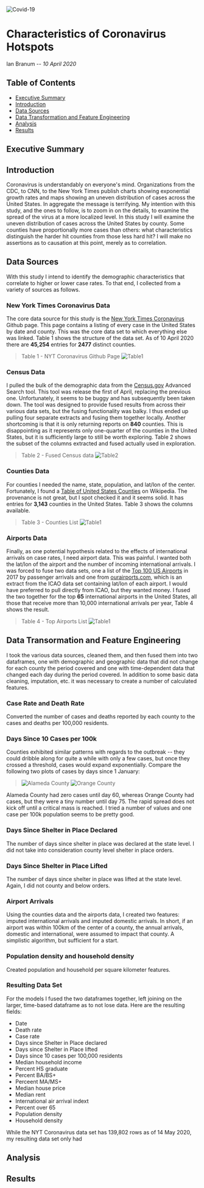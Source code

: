 ![Covid-19](./img/covid-19-1330px.jpg)
<!--image from CDC's web page -->
# Characteristics of Coronavirus Hotspots
Ian Branum -- *10 April 2020*

## Table of Contents

- [Executive Summary](#executive-summary)
- [Introduction](#introduction)
- [Data Sources](#data-sources)
- [Data Transformation and Feature Engineering](#data-transformation-and-feature-engineering)
- [Analysis](#analysis)
- [Results](#results)
 


## Executive Summary

## Introduction
Coronavirus is understandably on everyone's mind. Organizations from the CDC, to CNN, to the New York Times publish charts showing exponential growth rates and maps showing an uneven distribution of cases across the United States. In aggregate the message is terrifying. My intention with this study, and the ones to follow, is to zoom in on the details, to examine the spread of the virus at a more localized level. In this study I will examine the uneven distribution of cases across the United States by county. Some counties have proportionally more cases than others: what characteristics distinguish the harder hit counties from those less hard hit? I will make no assertions as to causation at this point, merely as to correlation. 

## Data Sources
With this study I intend to identify the demographic characteristics that correlate to higher or lower case rates. To that end, I collected from a variety of sources as follows. 

### New York Times Coronavirus Data
The core data source for this study is the [New York Times Coronavirus](https://github.com/nytimes/covid-19-data) Github page. This page contains a listing of every case in the United States by date and county. This was the core data set to which everything else was linked. Table 1 shows the structure of the data set. As of 10 April 2020 there are **45,254** entries for **2477** distinct counties. 

> Table 1 - NYT Coronavirus Github Page
>![Table1](./img/nyt.png)

### Census Data
I pulled the bulk of the demographic data from the [Census.gov](https://data.census.gov/cedsci/) Advanced Search tool. This tool was release the first of April, replacing the previous one. Unfortunately, it seems to be buggy and has subsequently been taken down. The tool was designed to provide fused results from across their various data sets, but the fusing functionality was balky. I thus ended up pulling four separate extracts and fusing them together locally. Another shortcoming is that it is only returning reports on **840** counties. This is disappointing as it represents only one-quarter of the counties in the United States, but it is sufficiently large to still be worth exploring. Table 2 shows the subset of the columns extracted and fused actually used in exploration. 

> Table 2 - Fused Census data
>![Table2](./img/census.png)

### Counties Data
For counties I needed the name, state, population, and lat/lon of the center. Fortunately, I found a [Table of United States Counties](https://en.wikipedia.org/wiki/User:Michael_J/County_table) on Wikipedia. The provenance is not great, but I spot checked it and it seems solid. It has entries for **3,143** counties in the United States. Table 3 shows the columns available. 

> Table 3 - Counties List
>![Table1](./img/counties.png)

### Airports Data
Finally, as one potential hypothesis related to the effects of international arrivals on case rates, I need airport data. This was painful. I wanted both the lat/lon of the airport and the number of incoming international arrivals. I was forced to fuse two data sets, one a list of the [Top 100 US Airports](http://www.fi-aeroweb.com/Top-100-US-Airports.html) in 2017 by passenger arrivals and one from [ourairports.com](https://ourairports.com/data/airports.csv), which is an extract from the ICAO data set containing lat/lon of each airport. I would have preferred to pull directly from ICAO, but they wanted money. I fused the two together for the top **65** international airports in the United States, all those that receive more than 10,000 international arrivals per year, Table 4 shows the result. 

> Table 4 - Top Airports List
>![Table1](./img/airports.png)

## Data Transormation and Feature Engineering
I took the various data sources, cleaned them, and then fused them into two dataframes, one with demographic and geographic data that did not change for each county the period covered and one with time-dependent data that changed each day during the period covered. In addition to some basic data cleaning, imputation, etc. it was necessary to create a number of calculated features. 

### Case Rate and Death Rate
Converted the number of cases and deaths reported by each county to the cases and deaths per 100,000 residents. 

### Days Since 10 Cases per 100k 
Counties exhibited similar patterns with regards to the outbreak -- they could dribble along for quite a while with only a few cases, but once they crossed a threshold, cases would expand exponentially. Compare the following two plots of cases by days since 1 January:

>![Alameda County](./img/Alameda.png)
>![Orange County](./img/Orange.png)

Alameda County had zero cases until day 60, whereas Orange County had cases, but they were a tiny number until day 75. The rapid spread does not kick off until a critical mass is reached. I tried a number of values and one case per 100k population seems to be pretty good. 

### Days Since Shelter in Place Declared
The number of days since shelter in place was declared at the state level. I did not take into consideration county level shelter in place orders. 

### Days Since Shelter in Place Lifted
The number of days since shelter in place was lifted at the state level. Again, I did not county and below orders. 

### Airport Arrivals
Using the counties data and the airports data, I created two features: imputed international arrivals and imputed domestic arrivals. In short, if an airport was within 100km of the center of a county, the annual arrivals, domestic and international, were assumed to impact that county. A simplistic algorithm, but sufficient for a start. 

### Population density and household density
Created population and household per square kilometer features. 

### Resulting Data Set
For the models I fused the two dataframes together, left joining on the larger, time-based dataframe as to not lose data. Here are the resulting fields:

- Date
- Death rate
- Case rate
- Days since Shelter in Place declared
- Days since Shelter in Place lifted
- Days since 10 cases per 100,000 residents
- Median household income
- Percent HS graduate
- Percent BA/BS+
- Perceent MA/MS+
- Median house price
- Median rent
- International air arrival indext
- Percent over 65
- Population density
- Household density

While the NYT Coronavirus data set has 139,802 rows as of 14 May 2020, my resulting data set only had 

## Analysis



## Results

